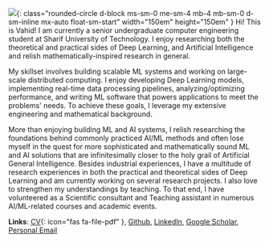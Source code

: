 ![](https://github.com/vahidzee.png){: class="rounded-circle d-block ms-sm-0 me-sm-4 mb-4 mb-sm-0 d-sm-inline mx-auto float-sm-start"  width="150em" height="150em" }
Hi! This is Vahid! I am currently a senior undergraduate computer engineering student at
Sharif University of Technology. I enjoy researching both the theoretical and practical sides of Deep Learning,
and Artificial Intelligence and relish mathematically-inspired research in general. 

My skillset involves building scalable ML systems and working on large-scale distributed computing.
I enjoy developing Deep Learning models, implementing real-time data processing pipelines, 
analyzing/optimizing performance, and writing ML software that powers applications to meet 
the problems' needs. To achieve these goals, I leverage my extensive engineering and mathematical background.

More than enjoying building ML and AI systems, I relish researching the foundations behind commonly practiced 
AI/ML methods and often lose myself in the quest for more sophisticated and mathematically sound ML and AI 
solutions that are infinitesimally closer to the holy grail of Artificial General Intelligence.
Besides industrial experiences, I have a multitude of research experiences in both the practical and 
theoretical sides of Deep Learning and am currently working on several research projects. I also love to
strengthen my understandings by teaching. To that end, I have volunteered as a Scientific consultant and 
Teaching assistant in numerous AI/ML-related courses and academic events.

**Links**: [CV](https://drive.google.com/file/d/1-5Ntsu0_jq0HfrEkmGTFiLIkuqCZMMuh/view?usp=sharing){: icon="fas fa-file-pdf" }, [Github](https://github.com/vahidzee), [LinkedIn](https://linkedin.com/in/vahidzee), [Google Scholar](https://scholar.google.com/citations?user=5Orm8YIAAAAJ),
[Personal Email](mailto:vahid98zee@gmail.com)
